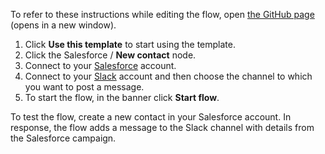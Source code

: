 To refer to these instructions while editing the flow, open [the GitHub page](https://github.com/ot4i/app-connect-templates/blob/main/resources/markdown/Send%20a%20message%20on%20Slack%20when%20a%20new%20Salesforce%20contact%20is%20created_instructions.md) (opens in a new window).

1. Click **Use this template** to start using the template. 
2. Click the Salesforce / **New contact** node.
3. Connect to your [Salesforce](http://ibm.biz/aassalesforce) account.
4. Connect to your [Slack](https://ibm.biz/aasslack) account and then choose the channel to which you want to post a message.
5. To start the flow, in the banner click **Start flow**.

To test the flow, create a new contact in your Salesforce account.  In response, the flow adds a message to the Slack channel with details from the Salesforce campaign.
